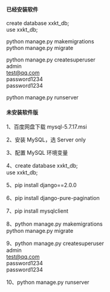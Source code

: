 
#### 已经安装软件

create database xxkt_db;  
use xxkt_db;  

python manage.py makemigrations  
python manage.py migrate  

python manage.py createsuperuser  
admin  
test@qq.com  
password1234  
password1234  

python manage.py runserver  




#### 未安装软件版

1、百度网盘下载 mysql-5.7.17.msi  

2、安装 MySQL，选 Server only  

3、配置 MySQL 环境变量  

4、create database xxkt_db;  
use xxkt_db;  

5、pip install django==2.0.0  

6、pip install django-pure-pagination  

7、pip install mysqlclient  

8、python manage.py makemigrations  
python manage.py migrate  

9、python manage.py createsuperuser  
admin  
test@qq.com  
password1234  
password1234  

10、python manage.py runserver  
